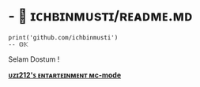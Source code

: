 
# - 👋 **ɪᴄʜʙɪɴᴍᴜsᴛɪ/ʀᴇᴀᴅᴍᴇ.ᴍᴅ** 

    print('github.com/ichbinmusti')
    -- 𝕆𝕂
Selam Dostum ! 

**[ᴜᴢɪ212'ꜱ ᴇɴᴛᴀʀᴛᴇɪɴᴍᴇɴᴛ ᴍc-mode](https://www.curseforge.com/minecraft/mc-mods/uzi212-entertainment)**
